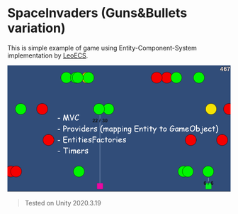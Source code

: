 # SpaceInvaders (Guns&Bullets variation) 
This is simple example of game using Entity-Component-System implementation by [LeoECS](https://github.com/Leopotam/ecs).

![image](docs/SpaceInvadersImage.png)

> Tested on Unity 2020.3.19
